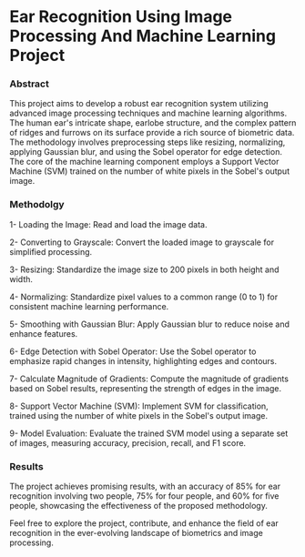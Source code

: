 <h1>Ear Recognition Using Image Processing And Machine Learning Project</h1>

<h3>Abstract</h3>
<p>This project aims to develop a robust ear recognition system utilizing advanced image processing techniques and machine learning algorithms. The human ear's intricate shape, earlobe structure, and the complex pattern of ridges and furrows on its surface provide a rich source of biometric data. The methodology involves preprocessing steps like resizing, normalizing, applying Gaussian blur, and using the Sobel operator for edge detection. The core of the machine learning component employs a Support Vector Machine (SVM) trained on the number of white pixels in the Sobel's output image.</p>

<h3>Methodolgy</h3>
<p>1- Loading the Image: Read and load the image data.

   
   2- Converting to Grayscale: Convert the loaded image to grayscale for simplified processing. 

   
   3- Resizing: Standardize the image size to 200 pixels in both height and width. 

   
   4- Normalizing: Standardize pixel values to a common range (0 to 1) for consistent machine learning performance. 

   
   5- Smoothing with Gaussian Blur: Apply Gaussian blur to reduce noise and enhance features.

   
   6- Edge Detection with Sobel Operator: Use the Sobel operator to emphasize rapid changes in intensity, highlighting edges and contours.

   
   7- Calculate Magnitude of Gradients: Compute the magnitude of gradients based on Sobel results, representing the strength of edges in the image.

   
   8- Support Vector Machine (SVM): Implement SVM for classification, trained using the number of white pixels in the Sobel's output image.

   
   9- Model Evaluation: Evaluate the trained SVM model using a separate set of images, measuring accuracy, precision, recall, and F1 score.</p>

<h3>Results</h3>
<p>
The project achieves promising results, with an accuracy of 85% for ear recognition involving two people, 75% for four people, and 60% for five people, showcasing the effectiveness of the proposed methodology.

Feel free to explore the project, contribute, and enhance the field of ear recognition in the ever-evolving landscape of biometrics and image processing.</p>
